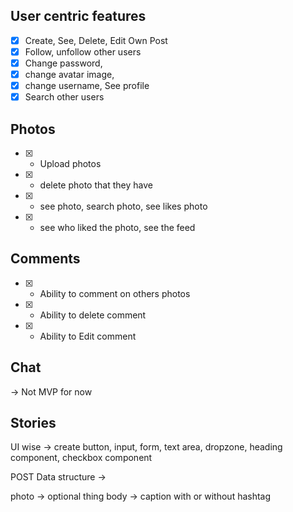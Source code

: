 ## User centric features

- [x] Create, See, Delete, Edit Own Post
- [x] Follow, unfollow other users
- [x] Change password,
- [x] change avatar image,
- [x] change username, See profile
- [x] Search other users

## Photos

- [x] - Upload photos
- [x] - delete photo that they have
- [x] - see photo, search photo, see likes photo
- [x] - see who liked the photo, see the feed

## Comments

- [x] - Ability to comment on others photos
- [x] - Ability to delete comment
- [x] - Ability to Edit comment

## Chat

-> Not MVP for now

## Stories

UI wise -> create button, input, form, text area, dropzone, heading component, checkbox component

POST Data structure ->

photo -> optional thing
body -> caption with or without hashtag
